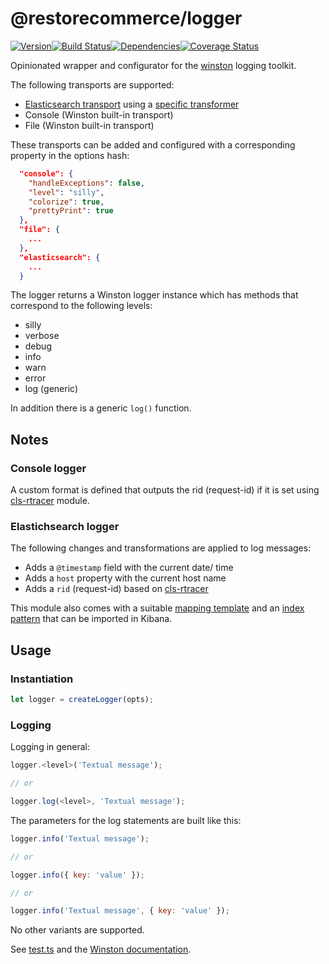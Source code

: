 # @restorecommerce/logger

[![Version][version]](https://www.npmjs.com/package/@restorecommerce/logger)[![Build Status][build]](https://travis-ci.org/restorecommerce/logger?branch=master)[![Dependencies][depend]](https://david-dm.org/restorecommerce/logger)[![Coverage Status][cover]](https://coveralls.io/github/restorecommerce/logger?branch=master)

[version]: http://img.shields.io/npm/v/@restorecommerce/logger.svg?style=flat-square
[build]: http://img.shields.io/travis/restorecommerce/logger/master.svg?style=flat-square
[depend]: https://img.shields.io/david/restorecommerce/logger.svg?style=flat-square
[cover]: http://img.shields.io/coveralls/restorecommerce/logger/master.svg?style=flat-square

Opinionated wrapper and configurator for the
[winston](https://github.com/winstonjs/winston) logging toolkit.

The following transports are supported:

- [Elasticsearch transport](https://github.com/vanthome/winston-elasticsearch) using a [specific transformer](https://github.com/restorecommerce/winston-elasticsearch-transformer)
- Console (Winston built-in transport)
- File (Winston built-in transport)

These transports can be added and configured with a corresponding property in
the options hash:

```json
  "console": {
    "handleExceptions": false,
    "level": "silly",
    "colorize": true,
    "prettyPrint": true
  },
  "file": {
    ...
  },
  "elasticsearch": {
    ...
  }
```

The logger returns a Winston logger instance which has methods that correspond
to the following levels:

- silly
- verbose
- debug
- info
- warn
- error
- log (generic)

In addition there is a generic `log()` function.

## Notes

### Console logger

A custom format is defined that outputs the rid (request-id) if it is set using [cls-rtracer](https://github.com/puzpuzpuz/cls-rtracer) module.

### Elastichsearch logger

The following changes and transformations are applied to log messages:

- Adds a `@timestamp` field with the current date/ time
- Adds a `host` property with the current host name
- Adds a `rid` (request-id) based on [cls-rtracer](https://github.com/puzpuzpuz/cls-rtracer)

This module also comes with a suitable
[mapping template](elasticsearch-template-mapping.json) and an
[index pattern](kibana/Logs-Index-Pattern.ndjson) that can be imported in Kibana.

## Usage

### Instantiation

```js
let logger = createLogger(opts);
```

### Logging

Logging in general:

```js
logger.<level>('Textual message');

// or

logger.log(<level>, 'Textual message');
```

The parameters for the log statements are built like this:

```js
logger.info('Textual message');

// or

logger.info({ key: 'value' });

// or

logger.info('Textual message', { key: 'value' });
```

No other variants are supported.

See [test.ts](test/test.ts) and the
[Winston documentation](https://github.com/winstonjs/winston).
